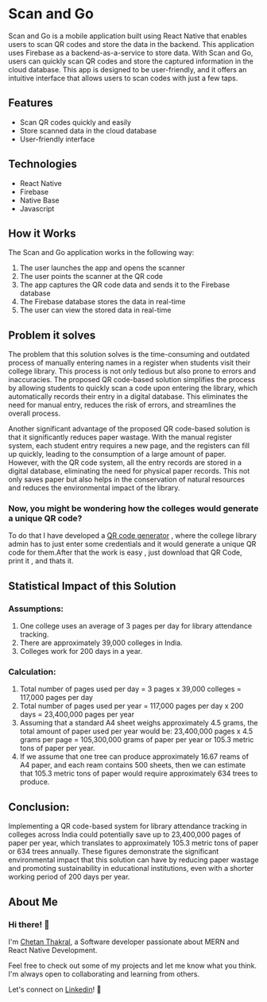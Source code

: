 # Scan and Go

Scan and Go is a mobile application built using React Native that enables users to scan QR codes and store the data in the backend. This application uses Firebase as a backend-as-a-service to store data. With Scan and Go, users can quickly scan QR codes and store the captured information in the cloud database. This app is designed to be user-friendly, and it offers an intuitive interface that allows users to scan codes with just a few taps.

## Features

- Scan QR codes quickly and easily
- Store scanned data in the cloud database
- User-friendly interface

## Technologies

- React Native
- Firebase
- Native Base
- Javascript

## How it Works

The Scan and Go application works in the following way:

1. The user launches the app and opens the scanner
2. The user points the scanner at the QR code
3. The app captures the QR code data and sends it to the Firebase database
4. The Firebase database stores the data in real-time
5. The user can view the stored data in real-time

## Problem it solves

The problem that this solution solves is the time-consuming and outdated process of manually entering names in a register when students visit their college library. This process is not only tedious but also prone to errors and inaccuracies. The proposed QR code-based solution simplifies the process by allowing students to quickly scan a code upon entering the library, which automatically records their entry in a digital database. This eliminates the need for manual entry, reduces the risk of errors, and streamlines the overall process.

Another significant advantage of the proposed QR code-based solution is that it significantly reduces paper wastage. With the manual register system, each student entry requires a new page, and the registers can fill up quickly, leading to the consumption of a large amount of paper. However, with the QR code system, all the entry records are stored in a digital database, eliminating the need for physical paper records. This not only saves paper but also helps in the conservation of natural resources and reduces the environmental impact of the library.

### Now, you might be wondering how the colleges would generate a unique QR code?

To do that I have developed a [QR code generator](https://github.com/chetan-2002/QRGenerator) , where the college library admin has to just enter some credentials and it would generate a unique QR code for them.After that the work is easy , just download that QR Code, print it , and thats it.

## Statistical Impact of this Solution

### Assumptions:

1. One college uses an average of 3 pages per day for library attendance tracking.
2. There are approximately 39,000 colleges in India.
3. Colleges work for 200 days in a year.

### Calculation:

1. Total number of pages used per day = 3 pages x 39,000 colleges = 117,000 pages per day
2. Total number of pages used per year = 117,000 pages per day x 200 days = 23,400,000 pages per year
3. Assuming that a standard A4 sheet weighs approximately 4.5 grams, the total amount of paper used per year would be: 23,400,000 pages x 4.5 grams per page = 105,300,000 grams of paper per year or 105.3 metric tons of paper per year.
4. If we assume that one tree can produce approximately 16.67 reams of A4 paper, and each ream contains 500 sheets, then we can estimate that 105.3 metric tons of paper would require approximately 634 trees to produce.

## Conclusion:

Implementing a QR code-based system for library attendance tracking in colleges across India could potentially save up to 23,400,000 pages of paper per year, which translates to approximately 105.3 metric tons of paper or 634 trees annually. These figures demonstrate the significant environmental impact that this solution can have by reducing paper wastage and promoting sustainability in educational institutions, even with a shorter working period of 200 days per year.

## About Me

### Hi there! 👋

I'm [Chetan Thakral](https://github.com/chetan-2002), a Software developer passionate about MERN and React Native Development.

Feel free to check out some of my projects and let me know what you think. I'm always open to collaborating and learning from others.

Let's connect on [Linkedin](https://www.linkedin.com/in/chetan-thakral/)! 💬
